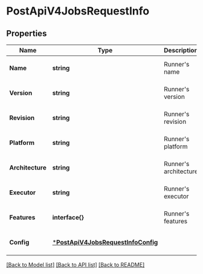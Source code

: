 # PostApiV4JobsRequestInfo

## Properties
Name | Type | Description | Notes
------------ | ------------- | ------------- | -------------
**Name** | **string** | Runner&#39;s name | [optional] [default to null]
**Version** | **string** | Runner&#39;s version | [optional] [default to null]
**Revision** | **string** | Runner&#39;s revision | [optional] [default to null]
**Platform** | **string** | Runner&#39;s platform | [optional] [default to null]
**Architecture** | **string** | Runner&#39;s architecture | [optional] [default to null]
**Executor** | **string** | Runner&#39;s executor | [optional] [default to null]
**Features** | **interface{}** | Runner&#39;s features | [optional] [default to null]
**Config** | [***PostApiV4JobsRequestInfoConfig**](postApiV4JobsRequest_info_config.md) |  | [optional] [default to null]

[[Back to Model list]](../README.md#documentation-for-models) [[Back to API list]](../README.md#documentation-for-api-endpoints) [[Back to README]](../README.md)


